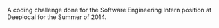 A coding challenge done for the Software Engineering Intern position at Deeplocal for the Summer of 2014.